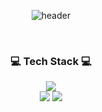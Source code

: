 <div align="center">
  
![header](https://capsule-render.vercel.app/api?type=cylinder&color=000000&height=150&section=header&text=MINJAE's&fontColor=ffffff&fontSize=70&animation=fadeIn&fontAlignY=55)
</div>

<br/>

<div align="center">

### 💻 Tech Stack 💻

<!-- <img src="https://img.shields.io/badge/javascript-F7DF1E?style=for-the-badge&logo=javascript&logoColor=white"/> -->
<img src="https://img.shields.io/badge/typescript-3178C6?style=for-the-badge&logo=typescript&logoColor=white"/>
<br/>

<img src="https://img.shields.io/badge/react-61DAFB?style=for-the-badge&logo=react&logoColor=white"/>
<img src="https://img.shields.io/badge/next.js-000000?style=for-the-badge&logo=next.js&logoColor=white"/>


<br/><br/>
<!-- ![minjae46's GitHub stats](https://github-readme-stats.vercel.app/api?username=minjae46&show_icons=true&theme=graywhite) -->

<div align="center">
